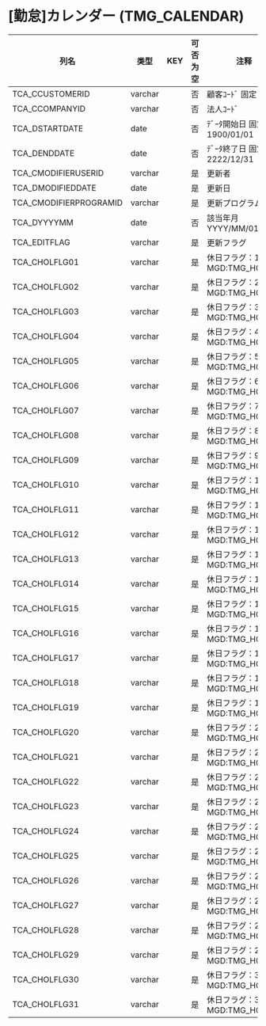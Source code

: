 # [勤怠]カレンダー                                                   (TMG_CALENDAR)
| 列名   | 类型   | KEY  | 可否为空 | 注释   |
| ---- | ---- | ---- | ---- | ---- |
|TCA_CCUSTOMERID|varchar||否|顧客ｺｰﾄﾞ                        固定：01                                                       |
|TCA_CCOMPANYID|varchar||否|法人ｺｰﾄﾞ                                                                                    |
|TCA_DSTARTDATE|date||否|ﾃﾞｰﾀ開始日                       固定：1900/01/01                                               |
|TCA_DENDDATE|date||否|ﾃﾞｰﾀ終了日                       固定：2222/12/31                                               |
|TCA_CMODIFIERUSERID|varchar||是|更新者                                                                                       |
|TCA_DMODIFIEDDATE|date||是|更新日                                                                                       |
|TCA_CMODIFIERPROGRAMID|varchar||是|更新プログラムID                                                                                 |
|TCA_DYYYYMM|date||否|該当年月                          YYYY/MM/01                                                  |
|TCA_EDITFLAG|varchar||是|更新フラグ|
|TCA_CHOLFLG01|varchar||是|休日フラグ：1日                                                    MGD:TMG_HOLFLG                |
|TCA_CHOLFLG02|varchar||是|休日フラグ：2日                                                    MGD:TMG_HOLFLG                |
|TCA_CHOLFLG03|varchar||是|休日フラグ：3日                                                    MGD:TMG_HOLFLG                |
|TCA_CHOLFLG04|varchar||是|休日フラグ：4日                                                    MGD:TMG_HOLFLG                |
|TCA_CHOLFLG05|varchar||是|休日フラグ：5日                                                    MGD:TMG_HOLFLG                |
|TCA_CHOLFLG06|varchar||是|休日フラグ：6日                                                    MGD:TMG_HOLFLG                |
|TCA_CHOLFLG07|varchar||是|休日フラグ：7日                                                    MGD:TMG_HOLFLG                |
|TCA_CHOLFLG08|varchar||是|休日フラグ：8日                                                    MGD:TMG_HOLFLG                |
|TCA_CHOLFLG09|varchar||是|休日フラグ：9日                                                    MGD:TMG_HOLFLG                |
|TCA_CHOLFLG10|varchar||是|休日フラグ：10日                                                   MGD:TMG_HOLFLG                |
|TCA_CHOLFLG11|varchar||是|休日フラグ：11日                                                   MGD:TMG_HOLFLG                |
|TCA_CHOLFLG12|varchar||是|休日フラグ：12日                                                   MGD:TMG_HOLFLG                |
|TCA_CHOLFLG13|varchar||是|休日フラグ：13日                                                   MGD:TMG_HOLFLG                |
|TCA_CHOLFLG14|varchar||是|休日フラグ：14日                                                   MGD:TMG_HOLFLG                |
|TCA_CHOLFLG15|varchar||是|休日フラグ：15日                                                   MGD:TMG_HOLFLG                |
|TCA_CHOLFLG16|varchar||是|休日フラグ：16日                                                   MGD:TMG_HOLFLG                |
|TCA_CHOLFLG17|varchar||是|休日フラグ：17日                                                   MGD:TMG_HOLFLG                |
|TCA_CHOLFLG18|varchar||是|休日フラグ：18日                                                   MGD:TMG_HOLFLG                |
|TCA_CHOLFLG19|varchar||是|休日フラグ：19日                                                   MGD:TMG_HOLFLG                |
|TCA_CHOLFLG20|varchar||是|休日フラグ：20日                                                   MGD:TMG_HOLFLG                |
|TCA_CHOLFLG21|varchar||是|休日フラグ：21日                                                   MGD:TMG_HOLFLG                |
|TCA_CHOLFLG22|varchar||是|休日フラグ：22日                                                   MGD:TMG_HOLFLG                |
|TCA_CHOLFLG23|varchar||是|休日フラグ：23日                                                   MGD:TMG_HOLFLG                |
|TCA_CHOLFLG24|varchar||是|休日フラグ：24日                                                   MGD:TMG_HOLFLG                |
|TCA_CHOLFLG25|varchar||是|休日フラグ：25日                                                   MGD:TMG_HOLFLG                |
|TCA_CHOLFLG26|varchar||是|休日フラグ：26日                                                   MGD:TMG_HOLFLG                |
|TCA_CHOLFLG27|varchar||是|休日フラグ：27日                                                   MGD:TMG_HOLFLG                |
|TCA_CHOLFLG28|varchar||是|休日フラグ：28日                                                   MGD:TMG_HOLFLG                |
|TCA_CHOLFLG29|varchar||是|休日フラグ：29日                                                   MGD:TMG_HOLFLG                |
|TCA_CHOLFLG30|varchar||是|休日フラグ：30日                                                   MGD:TMG_HOLFLG                |
|TCA_CHOLFLG31|varchar||是|休日フラグ：31日                                                   MGD:TMG_HOLFLG                |
